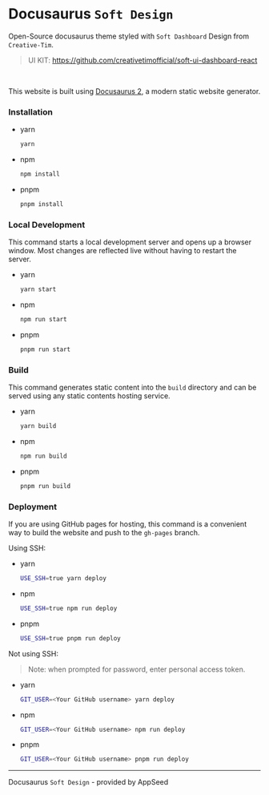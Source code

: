 # Docusaurus `Soft Design`

Open-Source docusaurus theme styled with `Soft Dashboard` Design from `Creative-Tim`.

> UI KIT: https://github.com/creativetimofficial/soft-ui-dashboard-react

<br />

This website is built using [Docusaurus 2](https://docusaurus.io/), a modern static website generator.

### Installation

-   yarn
    ```sh
    yarn
    ```
-   npm
    ```sh
    npm install
    ```
-   pnpm
    ```sh
    pnpm install
    ```

### Local Development

This command starts a local development server and opens up a browser window. Most changes are reflected live without having to restart the server.

-   yarn
    ```sh
    yarn start
    ```
-   npm
    ```sh
    npm run start
    ```
-   pnpm
    ```sh
    pnpm run start
    ```

### Build

This command generates static content into the `build` directory and can be served using any static contents hosting service.

-   yarn
    ```sh
    yarn build
    ```
-   npm
    ```sh
    npm run build
    ```
-   pnpm
    ```sh
    pnpm run build
    ```

### Deployment

If you are using GitHub pages for hosting, this command is a convenient way to build the website and push to the `gh-pages` branch.

Using SSH:

-   yarn
    ```sh
    USE_SSH=true yarn deploy
    ```
-   npm
    ```sh
    USE_SSH=true npm run deploy
    ```
-   pnpm
    ```sh
    USE_SSH=true pnpm run deploy
    ```

Not using SSH:
> Note: when prompted for password, enter personal access token.
-   yarn
    ```sh
    GIT_USER=<Your GitHub username> yarn deploy
    ```
-   npm
    ```sh
    GIT_USER=<Your GitHub username> npm run deploy
    ```
-   pnpm
    ```sh
    GIT_USER=<Your GitHub username> pnpm run deploy
    ```
    
---

Docusaurus `Soft Design` - provided by AppSeed
